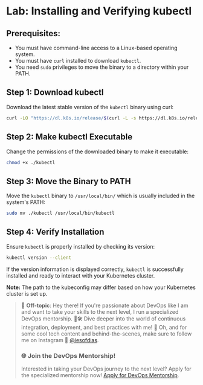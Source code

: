 # Lab: Installing and Verifying kubectl

## Prerequisites:
- You must have command-line access to a Linux-based operating system.
- You must have `curl` installed to download `kubectl`.
- You need `sudo` privileges to move the binary to a directory within your PATH.

## Step 1: Download kubectl

Download the latest stable version of the `kubectl` binary using curl:

```bash
curl -LO "https://dl.k8s.io/release/$(curl -L -s https://dl.k8s.io/release/stable.txt)/bin/linux/amd64/kubectl"
```

## Step 2: Make kubectl Executable

Change the permissions of the downloaded binary to make it executable:

```bash
chmod +x ./kubectl
```

## Step 3: Move the Binary to PATH

Move the `kubectl` binary to `/usr/local/bin/` which is usually included in the system's PATH:

```bash
sudo mv ./kubectl /usr/local/bin/kubectl
```

## Step 4: Verify Installation

Ensure `kubectl` is properly installed by checking its version:

```bash
kubectl version --client
```

If the version information is displayed correctly, `kubectl` is successfully installed and ready to interact with your Kubernetes cluster.

**Note:** The path to the kubeconfig may differ based on how your Kubernetes cluster is set up.

> 🚨 **Off-topic**: Hey there! If you're passionate about DevOps like I am and want to take your skills to the next level, I run a specialized DevOps mentorship. 🧠🛠 Dive deeper into the world of continuous integration, deployment, and best practices with me! 🚀 Oh, and for some cool tech content and behind-the-scenes, make sure to follow me on Instagram 📸 [@iesofdias](https://www.instagram.com/iesofdias/).
> ### 🌐 **Join the DevOps Mentorship!**
> Interested in taking your DevOps journey to the next level? Apply for the specialized mentorship now! [Apply for DevOps Mentorship](https://guilhermemaia.com/mentoria-devops).
